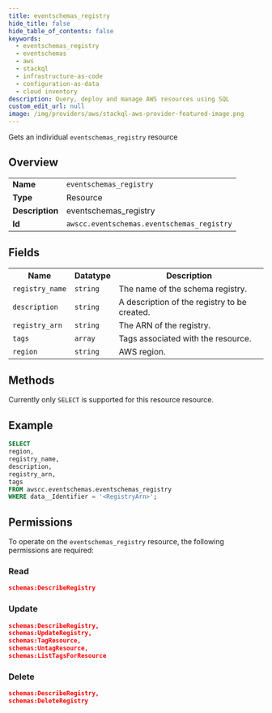 ```yaml
---
title: eventschemas_registry
hide_title: false
hide_table_of_contents: false
keywords:
  - eventschemas_registry
  - eventschemas
  - aws
  - stackql
  - infrastructure-as-code
  - configuration-as-data
  - cloud inventory
description: Query, deploy and manage AWS resources using SQL
custom_edit_url: null
image: /img/providers/aws/stackql-aws-provider-featured-image.png
---
```

Gets an individual <code>eventschemas_registry</code> resource

## Overview
<table><tbody>
<tr><td><b>Name</b></td><td><code>eventschemas_registry</code></td></tr>
<tr><td><b>Type</b></td><td>Resource</td></tr>
<tr><td><b>Description</b></td><td>eventschemas_registry</td></tr>
<tr><td><b>Id</b></td><td><code>awscc.eventschemas.eventschemas_registry</code></td></tr>
</tbody></table>

## Fields
<table><tbody>
<tr><th>Name</th><th>Datatype</th><th>Description</th></tr>
<tr><td><code>registry_name</code></td><td><code>string</code></td><td>The name of the schema registry.</td></tr>
<tr><td><code>description</code></td><td><code>string</code></td><td>A description of the registry to be created.</td></tr>
<tr><td><code>registry_arn</code></td><td><code>string</code></td><td>The ARN of the registry.</td></tr>
<tr><td><code>tags</code></td><td><code>array</code></td><td>Tags associated with the resource.</td></tr>
<tr><td><code>region</code></td><td><code>string</code></td><td>AWS region.</td></tr>

</tbody></table>

## Methods
Currently only <code>SELECT</code> is supported for this resource resource.

## Example
```sql
SELECT
region,
registry_name,
description,
registry_arn,
tags
FROM awscc.eventschemas.eventschemas_registry
WHERE data__Identifier = '<RegistryArn>';
```

## Permissions

To operate on the <code>eventschemas_registry</code> resource, the following permissions are required:

### Read
```json
schemas:DescribeRegistry
```

### Update
```json
schemas:DescribeRegistry,
schemas:UpdateRegistry,
schemas:TagResource,
schemas:UntagResource,
schemas:ListTagsForResource
```

### Delete
```json
schemas:DescribeRegistry,
schemas:DeleteRegistry
```

